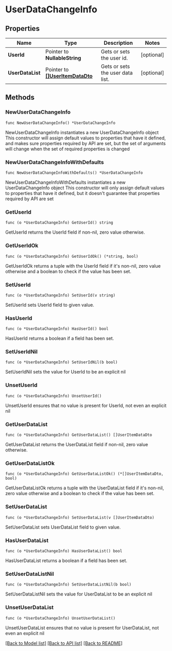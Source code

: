 # UserDataChangeInfo

## Properties

Name | Type | Description | Notes
------------ | ------------- | ------------- | -------------
**UserId** | Pointer to **NullableString** | Gets or sets the user id. | [optional] 
**UserDataList** | Pointer to [**[]UserItemDataDto**](UserItemDataDto.md) | Gets or sets the user data list. | [optional] 

## Methods

### NewUserDataChangeInfo

`func NewUserDataChangeInfo() *UserDataChangeInfo`

NewUserDataChangeInfo instantiates a new UserDataChangeInfo object
This constructor will assign default values to properties that have it defined,
and makes sure properties required by API are set, but the set of arguments
will change when the set of required properties is changed

### NewUserDataChangeInfoWithDefaults

`func NewUserDataChangeInfoWithDefaults() *UserDataChangeInfo`

NewUserDataChangeInfoWithDefaults instantiates a new UserDataChangeInfo object
This constructor will only assign default values to properties that have it defined,
but it doesn't guarantee that properties required by API are set

### GetUserId

`func (o *UserDataChangeInfo) GetUserId() string`

GetUserId returns the UserId field if non-nil, zero value otherwise.

### GetUserIdOk

`func (o *UserDataChangeInfo) GetUserIdOk() (*string, bool)`

GetUserIdOk returns a tuple with the UserId field if it's non-nil, zero value otherwise
and a boolean to check if the value has been set.

### SetUserId

`func (o *UserDataChangeInfo) SetUserId(v string)`

SetUserId sets UserId field to given value.

### HasUserId

`func (o *UserDataChangeInfo) HasUserId() bool`

HasUserId returns a boolean if a field has been set.

### SetUserIdNil

`func (o *UserDataChangeInfo) SetUserIdNil(b bool)`

 SetUserIdNil sets the value for UserId to be an explicit nil

### UnsetUserId
`func (o *UserDataChangeInfo) UnsetUserId()`

UnsetUserId ensures that no value is present for UserId, not even an explicit nil
### GetUserDataList

`func (o *UserDataChangeInfo) GetUserDataList() []UserItemDataDto`

GetUserDataList returns the UserDataList field if non-nil, zero value otherwise.

### GetUserDataListOk

`func (o *UserDataChangeInfo) GetUserDataListOk() (*[]UserItemDataDto, bool)`

GetUserDataListOk returns a tuple with the UserDataList field if it's non-nil, zero value otherwise
and a boolean to check if the value has been set.

### SetUserDataList

`func (o *UserDataChangeInfo) SetUserDataList(v []UserItemDataDto)`

SetUserDataList sets UserDataList field to given value.

### HasUserDataList

`func (o *UserDataChangeInfo) HasUserDataList() bool`

HasUserDataList returns a boolean if a field has been set.

### SetUserDataListNil

`func (o *UserDataChangeInfo) SetUserDataListNil(b bool)`

 SetUserDataListNil sets the value for UserDataList to be an explicit nil

### UnsetUserDataList
`func (o *UserDataChangeInfo) UnsetUserDataList()`

UnsetUserDataList ensures that no value is present for UserDataList, not even an explicit nil

[[Back to Model list]](../README.md#documentation-for-models) [[Back to API list]](../README.md#documentation-for-api-endpoints) [[Back to README]](../README.md)


